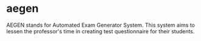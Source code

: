# aegen
AEGEN stands for Automated Exam Generator System. This system aims to lessen the professor's time in creating test questionnaire for their students. 
